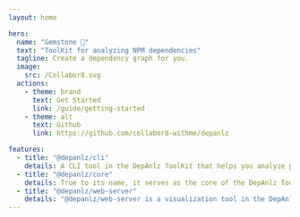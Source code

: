 ```yaml
---
layout: home

hero:
  name: "Gemstone 💎"
  text: "ToolKit for analyzing NPM dependencies"
  tagline: Create a dependency graph for you.
  image:
    src: /Collabor8.svg
  actions:
    - theme: brand
      text: Get Started
      link: /guide/getting-started
    - theme: alt
      text: Github
      link: https://github.com/collabor8-withme/depanlz

features:
  - title: "@depanlz/cli"
    details: A CLI tool in the DepAnlz ToolKit that helps you analyze project dependencies via command-line commands, it relies on @depanlz/core to carry out dependency analysis.
  - title: "@depanlz/core"
    details: True to its name, it serves as the core of the DepAnlz ToolKit, accessible both through its API for programmatic utilization and seamlessly integrated with the @depanlz/cli for a comprehensive experience. 
  - title: "@depanlz/web-server"
    details: "@depanlz/web-server is a visualization tool in the DepAnlz ToolKit that utilizes ECharts to present the analysis results from @depche/core as visual dependency graphs within a web page."
---
```


